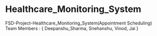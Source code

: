 # Healthcare_Monitoring_System
FSD-Project-Healthcare_Monitoring_System(Appointment Scheduling)
Team Members : {
    Deepanshu_Sharma,
    Snehanshu,
    Vinod,
    Jai
}